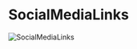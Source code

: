 # SocialMediaLinks

![SocialMediaLinks](https://user-images.githubusercontent.com/57094137/236203388-50cfaf91-d806-4f93-bf81-eb171ced0748.png)

